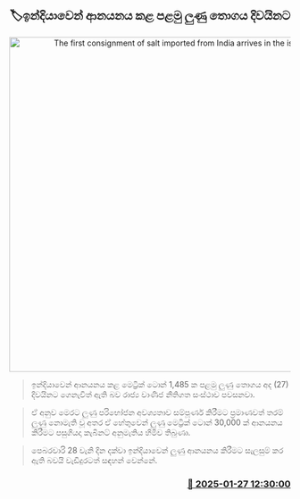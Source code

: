 <p align='center'><b><h2 align='center' title='The first consignment of salt imported from India arrives in the island'>🏷ඉන්දියාවෙන් ආනයනය කළ පළමු ලුණු තොගය දිවයිනට</h2></b></p>
<p align='center'><img src='https://helakuru.sgp1.cdn.digitaloceanspaces.com/esana/images/lib/solt-tt.jpg' width='600' alt='The first consignment of salt imported from India arrives in the island'></p>

> ඉන්දියාවෙන් ආනයනය කළ මෙට්‍රික් ටොන් 1,485 ක පළමු ලුණු තොගය අද (27) දිවයිනට ගෙනැවිත් ඇති බව රාජ්‍ය වාණිජ නීතිගත සංස්ථාව පවසනවා.

> ඒ අනුව මෙරට ලුණු පරිභෝජන අවශ්‍යතාව සම්පූර්ණ කිරීමට ප්‍රමාණවත් තරම් ලුණු නොමැති වූ අතර ඒ හේතුවෙන් ලුණු මෙට්‍රික් ටොන් 30,000 ක් ආනයනය කිරීමට පසුගියදා කැබිනට් අනුමැතිය හිමිව තිබුණා.

> පෙබරවාරි 28 වැනි දින දක්වා ඉන්දියාවෙන් ලුණු ආනයනය කිරීමට සැලසුම් කර ඇති බවයි වැඩිදුරටත් සඳහන් වෙන්නේ.



<h3 align='right'><a href='https://www.helakuru.lk/esana/p/106923/'>📅 2025-01-27 12:30:00</a></h3>
